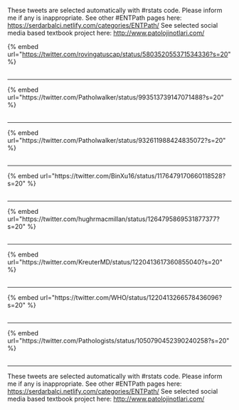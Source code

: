 

These tweets are selected automatically with #rstats code. Please inform me if any is inappropriate.
See other #ENTPath pages here: https://serdarbalci.netlify.com/categories/ENTPath/ 
See selected social media based textbook project here: http://www.patolojinotlari.com/

{% embed url="https://twitter.com/rovingatuscap/status/580352055371534336?s=20" %}<br>
<br>
<hr>
{% embed url="https://twitter.com/Patholwalker/status/993513739147071488?s=20" %}<br>
<br>
<hr>
{% embed url="https://twitter.com/Patholwalker/status/932611988424835072?s=20" %}<br>
<br>
<hr>
{% embed url="https://twitter.com/BinXu16/status/1176479170660118528?s=20" %}<br>
<br>
<hr>
{% embed url="https://twitter.com/hughrmacmillan/status/1264795869531877377?s=20" %}<br>
<br>
<hr>
{% embed url="https://twitter.com/KreuterMD/status/1220413617360855040?s=20" %}<br>
<br>
<hr>
{% embed url="https://twitter.com/WHO/status/1220413266578436096?s=20" %}<br>
<br>
<hr>
{% embed url="https://twitter.com/Pathologists/status/1050790452390240258?s=20" %}<br>
<br>
<hr>


These tweets are selected automatically with #rstats code. Please inform me if any is inappropriate.
See other #ENTPath pages here: https://serdarbalci.netlify.com/categories/ENTPath/ 
See selected social media based textbook project here: http://www.patolojinotlari.com/
